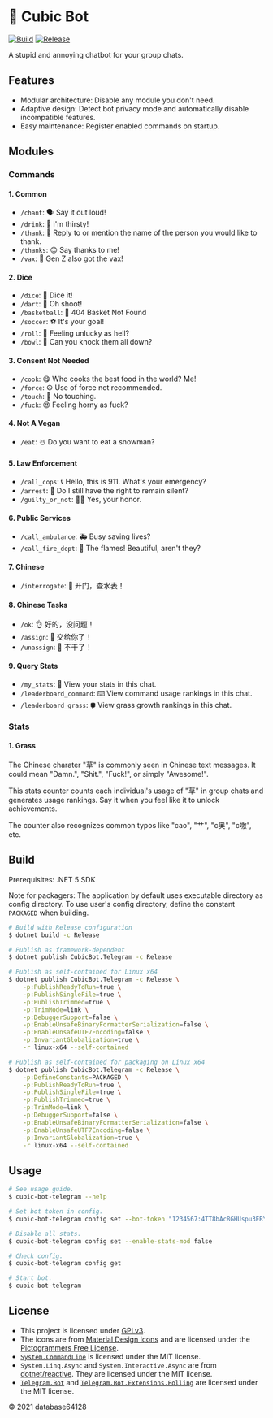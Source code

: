 # 🤖 Cubic Bot

[![Build](https://github.com/database64128/CubicBot/workflows/Build/badge.svg)](https://github.com/database64128/CubicBot/actions?query=workflow%3ABuild)
[![Release](https://github.com/database64128/CubicBot/workflows/Release/badge.svg)](https://github.com/database64128/CubicBot/actions?query=workflow%3ARelease)

A stupid and annoying chatbot for your group chats.

## Features

- Modular architecture: Disable any module you don't need.
- Adaptive design: Detect bot privacy mode and automatically disable incompatible features.
- Easy maintenance: Register enabled commands on startup.

## Modules

### Commands

#### 1. Common

- `/chant`: 🗣 Say it out loud!
- `/drink`: 🥤 I'm thirsty!
- `/thank`: 🦃 Reply to or mention the name of the person you would like to thank.
- `/thanks`: 😊 Say thanks to me!
- `/vax`: 💉 Gen Z also got the vax!

#### 2. Dice

- `/dice`: 🎲 Dice it!
- `/dart`: 🎯 Oh shoot!
- `/basketball`: 🏀 404 Basket Not Found
- `/soccer`: ⚽ It's your goal!
- `/roll`: 🎰 Feeling unlucky as hell?
- `/bowl`: 🎳 Can you knock them all down?

#### 3. Consent Not Needed

- `/cook`: 😋 Who cooks the best food in the world? Me!
- `/force`: ☮️ Use of force not recommended.
- `/touch`: 🥲 No touching.
- `/fuck`: 😍 Feeling horny as fuck?

#### 4. Not A Vegan

- `/eat`: ☃️ Do you want to eat a snowman?

#### 5. Law Enforcement

- `/call_cops`: 📞 Hello, this is 911. What's your emergency?
- `/arrest`: 🚓 Do I still have the right to remain silent?
- `/guilty_or_not`: 🧑‍⚖️ Yes, your honor.

#### 6. Public Services

- `/call_ambulance`: 🚑 Busy saving lives?
- `/call_fire_dept`: 🚒 The flames! Beautiful, aren't they?

#### 7. Chinese

- `/interrogate`: 🔫 开门，查水表！

#### 8. Chinese Tasks

- `/ok`: 👌 好的，没问题！
- `/assign`: 📛 交给你了！
- `/unassign`: 💢 不干了！

#### 9. Query Stats

- `/my_stats`: 🤳 View your stats in this chat.
- `/leaderboard_command`: ⌨️ View command usage rankings in this chat.
- `/leaderboard_grass`: 🍀 View grass growth rankings in this chat.

### Stats

#### 1. Grass

The Chinese charater "草" is commonly seen in Chinese text messages. It could mean "Damn.", "Shit.", "Fuck!", or simply "Awesome!".

This stats counter counts each individual's usage of "草" in group chats and generates usage rankings. Say it when you feel like it to unlock achievements.

The counter also recognizes common typos like "cao", "艹", "c奥", "c嗷", etc.

## Build

Prerequisites: .NET 5 SDK

Note for packagers: The application by default uses executable directory as config directory.
To use user's config directory, define the constant `PACKAGED` when building.

```bash
# Build with Release configuration
$ dotnet build -c Release

# Publish as framework-dependent
$ dotnet publish CubicBot.Telegram -c Release

# Publish as self-contained for Linux x64
$ dotnet publish CubicBot.Telegram -c Release \
    -p:PublishReadyToRun=true \
    -p:PublishSingleFile=true \
    -p:PublishTrimmed=true \
    -p:TrimMode=link \
    -p:DebuggerSupport=false \
    -p:EnableUnsafeBinaryFormatterSerialization=false \
    -p:EnableUnsafeUTF7Encoding=false \
    -p:InvariantGlobalization=true \
    -r linux-x64 --self-contained

# Publish as self-contained for packaging on Linux x64
$ dotnet publish CubicBot.Telegram -c Release \
    -p:DefineConstants=PACKAGED \
    -p:PublishReadyToRun=true \
    -p:PublishSingleFile=true \
    -p:PublishTrimmed=true \
    -p:TrimMode=link \
    -p:DebuggerSupport=false \
    -p:EnableUnsafeBinaryFormatterSerialization=false \
    -p:EnableUnsafeUTF7Encoding=false \
    -p:InvariantGlobalization=true \
    -r linux-x64 --self-contained
```

## Usage

```bash
# See usage guide.
$ cubic-bot-telegram --help

# Set bot token in config.
$ cubic-bot-telegram config set --bot-token "1234567:4TT8bAc8GHUspu3ERYn-KGcvsvGB9u_n4ddy"

# Disable all stats.
$ cubic-bot-telegram config set --enable-stats-mod false

# Check config.
$ cubic-bot-telegram config get

# Start bot.
$ cubic-bot-telegram
```

## License

- This project is licensed under [GPLv3](LICENSE).
- The icons are from [Material Design Icons](https://materialdesignicons.com/) and are licensed under the [Pictogrammers Free License](https://dev.materialdesignicons.com/license).
- [`System.CommandLine`](https://github.com/dotnet/command-line-api) is licensed under the MIT license.
- `System.Linq.Async` and `System.Interactive.Async` are from [dotnet/reactive](https://github.com/dotnet/reactive). They are licensed under the MIT license.
- [`Telegram.Bot`](https://github.com/TelegramBots/Telegram.Bot) and [`Telegram.Bot.Extensions.Polling`](https://github.com/TelegramBots/Telegram.Bot.Extensions.Polling) are licensed under the MIT license.

© 2021 database64128
